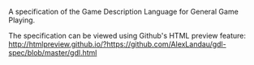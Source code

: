 A specification of the Game Description Language for General Game Playing.

The specification can be viewed using Github's HTML preview feature:
http://htmlpreview.github.io/?https://github.com/AlexLandau/gdl-spec/blob/master/gdl.html
